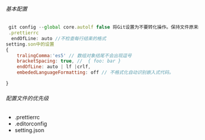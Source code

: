 ###### 基本配置
```js
 git config --global core.autolf false 将Git设置为不要转化操作。保持文件原来的样子
 .prettierrc 
  endOfLine: auto //不检查每行结束的格式
setting.son中的设置
{
    tralingComma:'es5' // 数组对象结尾不会出现逗号
    bracketSpacing: true, //  { foo: bar }
    endOfLine: auto | lf |crlf,
    embededLanguageFormatting: off // 不格式化自动识别嵌入式代码。

}
````

###### 配置文件的优先级
* .prettierrc
* .editorconfig
* setting.json

